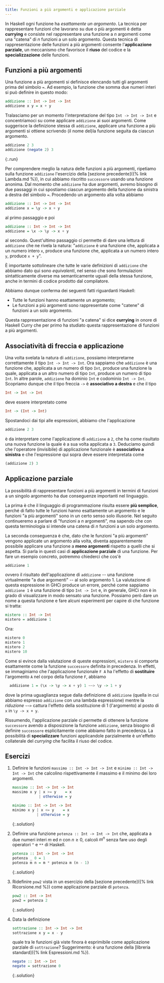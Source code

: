 ```yaml
---
title: Funzioni a più argomenti e applicazione parziale
---
```


In Haskell ogni funzione ha *esattamente un argomento*. La tecnica
per rappresentare funzioni che lavorano su due o più argomenti è
detta **currying** e consiste nel rappresentare una funzione a $n$
argomenti come una "catena" di $n$ funzioni a un solo
argomento. Questa tecnica di rappresentazione delle funzioni a più
argomenti consente l'**applicazione parziale**, un meccanismo che
favorisce il **riuso** del codice e la **specializzazione** delle
funzioni.

## Funzioni a più argomenti

Una funzione a più argomenti si definisce elencando tutti gli
argomenti prima del simbolo `=`. Ad esempio, la funzione che somma
due numeri interi si può definire in questo modo:

``` haskell
addizione :: Int -> Int -> Int
addizione x y = x + y
```

Tralasciamo per un momento l'interpretazione del tipo `Int -> Int ->
Int` e concentriamoci su come applicare `addizione` ai suoi
argomenti. Come suggerisce la definizione stessa di `addizione`,
applicare una funzione a più argomenti si ottiene scrivendo (il nome
del)la funzione seguita da ciascun argomento.

```haskell
addizione 2 3
addizione (negate 2) 3
```
{:.run}

Per comprendere meglio la natura delle funzioni a più argomenti,
ripetiamo sulla funzione `addizione` l'esercizio della [sezione
precedente]({% link Lambda.md %}), in cui abbiamo riscritto
`successore` usando una funzione anonima. Dal momento che
`addizione` ha due argomenti, avremo bisogno di due passaggi in cui
spostiamo ciascun argomento della funzione da sinistra a destra del
simbolo `=`. Procedendo un argomento alla volta abbiamo

``` haskell
addizione :: Int -> Int -> Int
addizione x = \y -> x + y
```

al primo passaggio e poi

``` haskell
addizione :: Int -> Int -> Int
addizione = \x -> \y -> x + y
```

al secondo. Quest'ultimo passaggio ci permette di dare una lettura
di `addizione` che ne rivela la natura: "`addizione` è una funzione
che, applicata a un numero intero `x`, produce una funzione che,
applicata a un numero intero `y`, produce `x + y`".

È importante sottolineare che tutte le varie definizioni di
`addizione` che abbiamo dato qui sono *equivalenti*, nel senso che
sono formulazioni sintatticamente diverse ma semanticamente uguali
della stessa funzione, anche in termini di codice prodotto dal
compilatore.

Abbiamo dunque conferma dei seguenti fatti riguardanti Haskell:

* Tutte le funzioni hanno esattamente un argomento;
* Le funzioni a più argomenti sono rappresentate come "catene" di
  funzioni a un solo argomento.

Questa rappresentazione di funzioni "a catena" si dice **currying**
in onore di Haskell Curry che per primo ha studiato questa
rappresentazione di funzioni a più argomenti.

## Associatività di freccia e applicazione

Una volta svelata la natura di `addizione`, possiamo interpretarne
correttamente il tipo `Int -> Int -> Int`. Ora sappiamo che
`addizione` è una funzione che, applicata a un numero di tipo `Int`,
produce una funzione la quale, applicata a un altro numero di tipo
`Int`, produce un numero di tipo `Int`. In altre parole, `addizione`
ha dominio `Int` e codominio `Int -> Int`. Scopriamo dunque che il
tipo freccia `->` è **associativo a destra** e che il tipo

``` haskell
Int -> Int -> Int
```

deve essere interpretato come

``` haskell
Int -> (Int -> Int)
```

Spostandoci dai tipi alle espressioni, abbiamo che l'applicazione

``` haskell
addizione 2 3
```

è da interpretare come l'applicazione di `addizione` a `2`, che ha
come risultato una nuova funzione la quale è a sua volta applicata a
`3`. Deduciamo quindi che l'operatore (invisibile) di applicazione
funzionale è **associativo a sinistra** e che l'espressione qui
sopra deve essere interpretata come

``` haskell
(addizione 2) 3
```

## Applicazione parziale

La possibilità di rappresentare funzioni a più argomenti in termini
di funzioni a un singolo argomento ha due conseguenze importanti nel
linguaggio.

La prima è che il linguaggio di programmazione risulta essere **più
semplice**, perché di fatto tutte le funzioni hanno esattamente un
argomento e le funzioni "a più argomenti" sono in un certo senso
solo illusorie. Nel seguito continueremo a parlare di "funzioni a
$n$ argomenti", ma sapendo che con questa terminologia si intende
una catena di $n$ funzioni a un solo argomento.

La seconda conseguenza è che, dato che le funzioni "a più argomenti"
vengono applicate un argomento alla volta, diventa apparentemente
possibile applicare una funzione a **meno argomenti** rispetto a
quelli che si aspetta. Si parla in questi casi di **applicazione
parziale** di una funzione. Per fare un esempio concreto, potremmo
chiederci che cos'è

``` haskell
addizione 1
```

ovvero il risultato dell'applicazione di `addizione` -- una funzione
virtualmente "a due argomenti" -- al solo argomento 1. La
valutazione di questa espressione in GHCi produce un errore, perché
come sappiamo `addizione 1` è una funzione di tipo `Int -> Int` e,
in generale, GHCi non è in grado di visualizzare in modo sensato una
funzione. Possiamo però dare un nome a questa funzione e fare alcuni
esperimenti per capire di che funzione si tratta:

``` haskell
mistero :: Int -> Int
mistero = addizione 1
```

Ora:

``` haskell
mistero 0
mistero 1
mistero 2
mistero 10
```

Come si evince dalla valutazione di queste espressioni, `mistero` si
comporta esattamente come la funzione `successore` definita in
precedenza. In effetti, se immaginiamo che l'applicazione funzionale
`F A` ha l'effetto di **sostituire** l'argomento `A` nel corpo della
funzione `F`, abbiamo

``` haskell
  addizione 1 = (\x -> \y -> x + y) 1 ~~> \y -> 1 + y
```

dove la prima uguaglianza segue dalla definizione di `addizione`
(quella in cui abbiamo espresso `addizione` con una lambda
espressione) mentre la *riduzione* `~~>` cattura l'effetto della
sostituzione di 1 (l'argomento) al posto di `x` in `\y -> x + y`.

Rissumendo, l'applicazione parziale ci permette di ottenere la
funzione `successore` avendo a disposizione la funzione `addizione`,
senza bisogno di definire `successore` esplicitamente come abbiamo
fatto in precedenza. La possibilità di **specializzare** funzioni
applicandole parzialmente è un'effetto collaterale del *currying*
che facilita il riuso del codice.

## Esercizi

1. Definire le funzioni `massimo :: Int -> Int -> Int` e `minimo ::
   Int -> Int -> Int` che calcolino rispettivamente il massimo e il
   minimo dei loro argomenti.
   ```haskell
   massimo :: Int -> Int -> Int
   massimo x y | x >= y    = x
               | otherwise = y

   minimo :: Int -> Int -> Int
   minimo x y | x <= y    = x
              | otherwise = y
   ```
   {:.solution}

2. Definire una funzione `potenza :: Int -> Int -> Int` che,
   applicata a due numeri interi $m$ ed $n$ con $n \geq 0$, calcoli
   $m^n$ senza fare uso degli operatori `^` e `**` di Haskell.
   ```haskell
   potenza :: Int -> Int -> Int
   potenza _ 0 = 1
   potenza m n = m * potenza m (n - 1)
   ```
   {:.solution}

3. Ridefinire `pow2` vista in un esercizio della [sezione
   precedente]({% link Ricorsione.md %}) come applicazione parziale
   di `potenza`.
   ```haskell
   pow2 :: Int -> Int
   pow2 = potenza 2
   ```
   {:.solution}

4. Data la definizione
   ```haskell
   sottrazione :: Int -> Int -> Int
   sottrazione x y = x - y
   ```
   quale tra le funzioni già viste finora è esprimibile come
   applicazione parziale di `sottrazione`? Suggerimento: è una
   funzione della [libreria standard]({% link Espressioni.md %}).
   ```haskell
   negate :: Int -> Int
   negate = sottrazione 0
   ```
   {:.solution}
